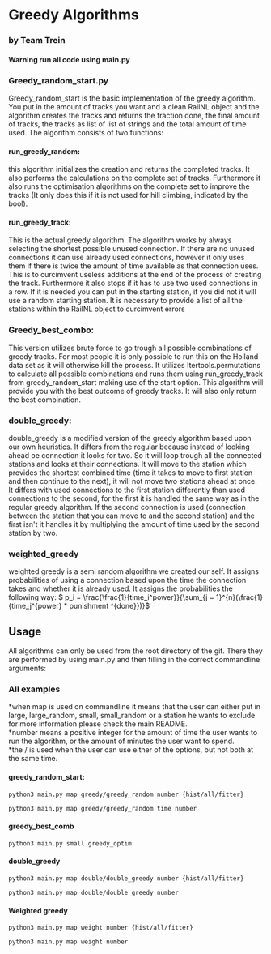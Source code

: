 # Greedy Algorithms
### by Team Trein

#### Warning run all code using main.py

### Greedy_random_start.py
Greedy_random_start is the basic implementation of the greedy algorithm.
You put in the amount of tracks you want and a clean RailNL object and the algorithm creates the tracks and returns the fraction done, the final amount of tracks, the tracks as list of list of strings and the total amount of time used.
The algorithm consists of two functions:
#### run_greedy_random:
this algorithm initializes the creation and returns the completed tracks. It also performs the calculations on the complete set of tracks.
Furthermore it also runs the optimisation algorithms on the complete set to improve the tracks (It only does this if it is not used for hill climbing, indicated by the bool).
#### run_greedy_track:
This is the actual greedy algorithm. The algorithm works by always selecting the shortest possible unused connection.
If there are no unused connections it can use already used connections, however it only uses them if there is twice the amount of time available as that connection uses. This is to curcimvent useless additions at the end of the process of creating the track.
Furthermore it also stops if it has to use two used connections in a row.
If it is needed you can put in the starting station, if you did not it will use a random starting station.
It is necessary to provide a list of all the stations within the RailNL object to curcimvent errors
### Greedy_best_combo:
This version utilizes brute force to go trough all possible combinations of greedy tracks. For most people it is only possible to run this on the Holland data set as it will otherwise kill the process. It utilizes Itertools.permutations to calculate all possible combinations and runs them using run_greedy_track from greedy_random_start making use of the start option. This algorithm will provide you with the best outcome of greedy tracks. It will also only return the best combination.
### double_greedy:
double_greedy is a modified version of the greedy algorithm based upon our own heuristics. It differs from the regular because instead of looking ahead oe connection it looks for two. So it will loop trough all the connected stations and looks at their connections. It will move to the station which provides the shortest combined time (time it takes to move to first station and then continue to the next), it will not move two stations ahead at once.
It differs with used connections to the first station differently than used connections to the second, for the first it is handled the same way as in the regular greedy algorithm. If the second connection is used (connection between the station that you can move to and the second station) and the first isn't it handles it by multiplying the amount of time used by the second station by two.
### weighted_greedy
weighted greedy is a semi random algorithm we created our self. It assigns probabilities of using a connection based upon the time the connection takes and whether it is already used. It assigns the probabilities the following way: $ p_i = \frac{\frac{1}{time_i^power}}{\sum_{j = 1}^{n}(\frac{1}{time_j^{power} \* punishment ^{done}})}$
## Usage
All algorithms can only be used from the root directory of the git.
There they are performed by using main.py and then filling in the correct commandline arguments:
### All examples
*when map is used on commandline it means that the user can either put in large, large_random, small, small_random or a station he wants to exclude for more information please check the main README.\
*number means a positive integer for the amount of time the user wants to run the algorithm, or the amount of minutes the user want to spend.\
*the / is used when the user can use either of the options, but not both at the same time.
#### greedy_random_start:
```
python3 main.py map greedy/greedy_random number {hist/all/fitter}
```
```
python3 main.py map greedy/greedy_random time number
```
#### greedy_best_comb
```
python3 main.py small greedy_optim
```
#### double_greedy
```
python3 main.py map double/double_greedy number {hist/all/fitter}
```
```
python3 main.py map double/double_greedy number
```
#### Weighted greedy
```
python3 main.py map weight number {hist/all/fitter}
```
```
python3 main.py map weight number
```
